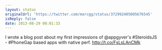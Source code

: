 ```yaml
---
layout: status
originalUrl: 'https://twitter.com/marcgg/status/372992405005676545'
isReply: false
date: 2013-08-29 08:01:33
---
```


I wrote a blog post about my first impressions of @appgyver's #SteroidsJS - #PhoneGap based apps with native perf. http://t.co/FsLsLAnCMk
